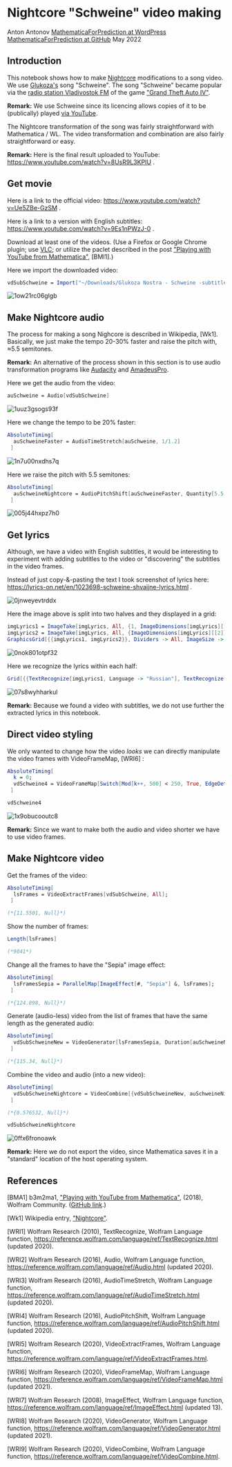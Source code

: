 # Nightcore "Schweine" video making

Anton Antonov
[MathematicaForPrediction at WordPress](http://mathematicaforprediction.wordpress.com)
[MathematicaForPrediction at GitHub](https://github.com/antononcube/MathematicaForPrediction)
May 2022

## Introduction

This notebook shows how to make [Nightcore](https://en.wikipedia.org/wiki/Nightcore) modifications to a song video. We use [Glukoza's](http://www.glukoza.com) song "Schweine". The song "Schweine" became popular via the [radio station Vladivostok FM](https://gta.fandom.com/wiki/Radio_Stations_in_GTA_IV#Vladivostok_FM) of the game ["Grand Theft Auto IV"](https://en.wikipedia.org/wiki/Grand_Theft_Auto_IV). 

**Remark:** We use Schweine since its licencing allows copies of it to be (publically) played [via YouTube](https://www.youtube.com/watch?v=8UsR9L3KPIU).

The Nightcore transformation of the song was fairly straightforward with Mathematica / WL. The video transformation and combination are also fairly straightforward or easy.

**Remark:** Here is the final result uploaded to YouTube: https://www.youtube.com/watch?v=8UsR9L3KPIU .

## Get movie

Here is a link to the official video: https://www.youtube.com/watch?v=Ue5ZBe-GzSM .

Here is a link to a version with English subtitles: https://www.youtube.com/watch?v=9Es1nPWzJ-0 .

Download at least one of the videos. (Use a Firefox or Google Chrome plugin; use [VLC](https://www.videolan.org/vlc/); or utilize the paclet described in the post ["Playing with YouTube from Mathematica"](https://b3m2a1.github.io/playing-with-youtube-from-mathematica.html), [BMI1].)

Here we import the downloaded video:

```mathematica
vdSubSchweine = Import["~/Downloads/Glukoza Nostra - Schweine -subtitled-.mp4"]
```

![1ow21rc06glgb](./Diagrams/Nightcore-Schweine-video-making/1ow21rc06glgb.png)

## Make Nightcore audio

The process for making a song Nighcore is described in Wikipedia, [Wk1]. Basically, we just make the tempo 20-30% faster and raise the pitch with, ≈5.5 semitones.

**Remark:** An alternative of the process shown in this section is to use audio transformation programs like [Audacity](https://www.audacityteam.org) and [AmadeusPro](https://apps.apple.com/us/app/amadeus-pro/id438292371?mt=12).

Here we get the audio from the video:

```mathematica
auSchweine = Audio[vdSubSchweine]
```

![1uuz3gsogs93f](./Diagrams/Nightcore-Schweine-video-making/1uuz3gsogs93f.png)

Here we change the tempo to be 20% faster: 

```mathematica
AbsoluteTiming[
  auSchweineFaster = AudioTimeStretch[auSchweine, 1/1.2] 
 ]
```

![1n7u00nxdhs7q](./Diagrams/Nightcore-Schweine-video-making/1n7u00nxdhs7q.png)

Here we raise the pitch with $5.5$ semitones:

```mathematica
AbsoluteTiming[
  auSchweineNightcore = AudioPitchShift[auSchweineFaster, Quantity[5.5, "Semitones"]] 
 ]
```

![005j44hxpz7h0](./Diagrams/Nightcore-Schweine-video-making/005j44hxpz7h0.png)

## Get lyrics

Although, we have a video with English subtitles, it would be interesting to experiment with adding subtitles to the video or "discovering" the subtitles in the video frames.

Instead of just copy-&-pasting the text I took screenshot of lyrics here: https://lyrics-on.net/en/1023698-schweine-shvajjne-lyrics.html .

![0jnweyevtrddx](./Diagrams/Nightcore-Schweine-video-making/0jnweyevtrddx.png)

Here the image above is split into two halves and they displayed in a grid:

```mathematica
imgLyrics1 = ImageTake[imgLyrics, All, {1, ImageDimensions[imgLyrics][[2]]/2}];
imgLyrics2 = ImageTake[imgLyrics, All, {ImageDimensions[imgLyrics][[2]]/2, -1}];
GraphicsGrid[{{imgLyrics1, imgLyrics2}}, Dividers -> All, ImageSize -> 700]
```

![0nok801otpf32](./Diagrams/Nightcore-Schweine-video-making/0nok801otpf32.png)

Here we recognize the lyrics within each half:

```mathematica
Grid[{{TextRecognize[imgLyrics1, Language -> "Russian"], TextRecognize[imgLyrics2, Language -> "English"]}}, Dividers -> All]
```

![07s8wyhharkul](./Diagrams/Nightcore-Schweine-video-making/07s8wyhharkul.png)

**Remark:** Because we found a video with subtitles, we do not use further the extracted lyrics in this notebook.

## Direct video styling

We only wanted to change how the video *looks* we can directly manipulate the video frames with VideoFrameMap, [WRI6] :

```mathematica
AbsoluteTiming[
  k = 0; 
  vdSchweine4 = VideoFrameMap[Switch[Mod[k++, 500] < 250, True, EdgeDetect[#], False, ImageEffect[#, "EdgeStylization"]] &, vdSubSchweine]; 
 ]
```

```mathematica
vdSchweine4
```

![1x9obucooutc8](./Diagrams/Nightcore-Schweine-video-making/1x9obucooutc8.png)

**Remark:** Since we want to make both the audio and video shorter we have to use video frames.

## Make Nightcore video

Get the frames of the video:

```mathematica
AbsoluteTiming[
  lsFrames = VideoExtractFrames[vdSubSchweine, All]; 
 ]

(*{11.5501, Null}*)
```

Show the number of frames:

```mathematica
Length[lsFrames]

(*9041*)
```

Change all the frames to have the "Sepia" image effect:

```mathematica
AbsoluteTiming[
  lsFramesSepia = ParallelMap[ImageEffect[#, "Sepia"] &, lsFrames]; 
 ]

(*{124.898, Null}*)
```

Generate (audio-less) video from the list of frames that have the same length as the generated audio:

```mathematica
AbsoluteTiming[
  vdSubSchweineNew = VideoGenerator[lsFramesSepia, Duration[auSchweineNightcore]]; 
 ]

(*{115.34, Null}*)
```

Combine the video and audio (into a new video):

```mathematica
AbsoluteTiming[
  vdSubSchweineNightcore = VideoCombine[{vdSubSchweineNew, auSchweineNightcore}]; 
 ]

(*{0.576532, Null}*)
```

```mathematica
vdSubSchweineNightcore
```

![0ffx6fronoawk](./Diagrams/Nightcore-Schweine-video-making/0ffx6fronoawk.png)

**Remark:** Here we do not export the video, since Mathematica saves it in a "standard" location of the host operating system.

## References

[BMA1]  b3m2ma1, ["Playing with YouTube from Mathematica"](https://community.wolfram.com/groups/-/m/t/1484511), (2018), Wolfram Community. ([GitHub link](https://b3m2a1.github.io/playing-with-youtube-from-mathematica.html).)

[Wk1] Wikipedia entry, ["Nightcore"](https://en.wikipedia.org/wiki/Nightcore).

[WRI1] Wolfram Research (2010), TextRecognize, Wolfram Language function, https://reference.wolfram.com/language/ref/TextRecognize.html (updated 2020).

[WRI2] Wolfram Research (2016), Audio, Wolfram Language function, https://reference.wolfram.com/language/ref/Audio.html (updated 2020).

[WRI3] Wolfram Research (2016), AudioTimeStretch, Wolfram Language function, https://reference.wolfram.com/language/ref/AudioTimeStretch.html (updated 2020).

[WRI4] Wolfram Research (2016), AudioPitchShift, Wolfram Language function, https://reference.wolfram.com/language/ref/AudioPitchShift.html (updated 2020).

[WRI5] Wolfram Research (2020), VideoExtractFrames, Wolfram Language function, https://reference.wolfram.com/language/ref/VideoExtractFrames.html.

[WRI6] Wolfram Research (2020), VideoFrameMap, Wolfram Language function, https://reference.wolfram.com/language/ref/VideoFrameMap.html (updated 2021).

[WRI7] Wolfram Research (2008), ImageEffect, Wolfram Language function, https://reference.wolfram.com/language/ref/ImageEffect.html (updated 13).

[WRI8] Wolfram Research (2020), VideoGenerator, Wolfram Language function, https://reference.wolfram.com/language/ref/VideoGenerator.html (updated 2021).

[WRI9] Wolfram Research (2020), VideoCombine, Wolfram Language function, https://reference.wolfram.com/language/ref/VideoCombine.html.
